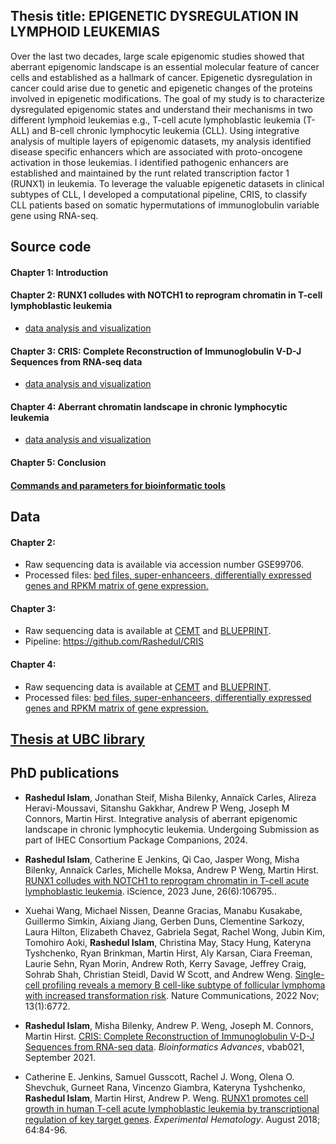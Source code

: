 ## Thesis title: EPIGENETIC DYSREGULATION IN LYMPHOID LEUKEMIAS
Over the last two decades, large scale epigenomic studies showed that aberrant epigenomic landscape is an essential molecular feature of cancer cells and established as a hallmark of cancer. Epigenetic dysregulation in cancer could arise due to genetic and epigenetic changes of the proteins involved in epigenetic modifications. The goal of my study is to characterize dysregulated epigenomic states and understand their mechanisms in two different lymphoid leukemias e.g., T-cell acute lymphoblastic leukemia (T-ALL) and B-cell chronic lymphocytic leukemia (CLL). Using integrative analysis of multiple layers of epigenomic datasets, my analysis identified disease specific enhancers which are associated with proto-oncogene activation in those leukemias. I identified pathogenic enhancers are established and maintained by the runt related transcription factor 1 (RUNX1) in leukemia. To leverage the valuable epigenetic datasets in clinical subtypes of CLL, I developed a computational pipeline, CRIS, to classify CLL patients based on somatic hypermutations of immunoglobulin variable gene using RNA-seq. 

## Source code

#### Chapter 1: Introduction

#### Chapter 2: RUNX1 colludes with NOTCH1 to reprogram chromatin in T-cell lymphoblastic leukemia
- [data analysis and visualization](https://github.com/Rashedul/PhD_thesis/blob/main/script/thesis_chapter2.md)

#### Chapter 3: CRIS: Complete Reconstruction of Immunoglobulin V-D-J Sequences from RNA-seq data
- [data analysis and visualization](https://github.com/Rashedul/PhD_thesis/blob/main/script/chapter-3.md)

#### Chapter 4: Aberrant chromatin landscape in chronic lymphocytic leukemia
- [data analysis and visualization](https://github.com/Rashedul/PhD_thesis/blob/main/script/thesis_chapter4.md)

#### Chapter 5: Conclusion 

#### [Commands and parameters for bioinformatic tools](https://github.com/Rashedul/PhD_thesis/blob/main/script/Command.md)

## Data
#### Chapter 2: 
- Raw sequencing data is available via accession number GSE99706.
- Processed files: [bed files, super-enhanceers, differentially expressed genes and RPKM matrix of gene expression.](https://github.com/Rashedul/PhD_thesis/tree/main/data/chapter-2) 

#### Chapter 3: 
- Raw sequencing data is available at [CEMT](https://thisisepigenetics.ca/data/CEMT/epi2021/grid/) and [BLUEPRINT](http://dcc.blueprint-epigenome.eu/#/home).
- Pipeline: https://github.com/Rashedul/CRIS 

#### Chapter 4: 
- Raw sequencing data is available at [CEMT](https://thisisepigenetics.ca/data/CEMT/epi2021/grid/) and [BLUEPRINT](http://dcc.blueprint-epigenome.eu/#/home).
- Processed files: [bed files, super-enhanceers, differentially expressed genes and RPKM matrix of gene expression.](https://github.com/Rashedul/PhD_thesis/tree/main/data/chapter-4)

## [Thesis at UBC library](http://hdl.handle.net/2429/80526) 

## PhD publications 

- **Rashedul Islam**, Jonathan Steif, Misha Bilenky, Annaïck Carles, Alireza Heravi-Moussavi, Sitanshu Gakkhar, Andrew P Weng, Joseph M Connors, Martin Hirst. Integrative analysis of aberrant epigenomic landscape in chronic lymphocytic leukemia. Undergoing Submission as part of IHEC Consortium Package Companions, 2024.

- **Rashedul Islam**, Catherine E Jenkins, Qi Cao, Jasper Wong, Misha Bilenky, Annaïck Carles, Michelle Moksa, Andrew P Weng, Martin Hirst. [RUNX1 colludes with NOTCH1 to reprogram chromatin in T-cell acute lymphoblastic leukemia](https://www.cell.com/iscience/fulltext/S2589-0042(23)00872-6). iScience, 2023 June, 26(6):106795..

- Xuehai Wang, Michael Nissen, Deanne Gracias, Manabu Kusakabe, Guillermo Simkin, Aixiang Jiang, Gerben Duns, Clementine Sarkozy, Laura Hilton, Elizabeth Chavez, Gabriela Segat, Rachel Wong, Jubin Kim, Tomohiro Aoki, **Rashedul Islam**, Christina May, Stacy Hung, Kateryna Tyshchenko, Ryan Brinkman, Martin Hirst, Aly Karsan, Ciara Freeman, Laurie Sehn, Ryan Morin, Andrew Roth, Kerry Savage, Jeffrey Craig, Sohrab Shah, Christian Steidl, David W Scott, and Andrew Weng. [Single-cell profiling reveals a memory B cell-like subtype of follicular lymphoma with increased transformation risk](https://www.nature.com/articles/s41467-022-34408-0). Nature Communications, 2022 Nov; 13(1):6772.

- **Rashedul Islam**, Misha Bilenky, Andrew P. Weng, Joseph M. Connors, Martin Hirst. [CRIS: Complete Reconstruction of Immunoglobulin V-D-J Sequences from RNA-seq data](https://academic.oup.com/bioinformaticsadvances/advance-article/doi/10.1093/bioadv/vbab021/6367791?login=true). *Bioinformatics Advances*, vbab021, September 2021.

- Catherine E. Jenkins, Samuel Gusscott, Rachel J. Wong, Olena O. Shevchuk, Gurneet Rana, Vincenzo Giambra, Kateryna Tyshchenko, **Rashedul Islam**, Martin Hirst, Andrew P. Weng. [RUNX1 promotes cell growth in human T-cell acute lymphoblastic leukemia by transcriptional regulation of key target genes](https://www.sciencedirect.com/science/article/abs/pii/S0301472X18302170). *Experimental Hematology*. August 2018; 64:84-96. 

